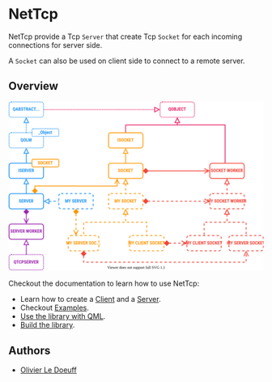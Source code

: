 # NetTcp

NetTcp provide a Tcp `Server` that create Tcp `Socket` for each incoming connections for server side.

A `Socket` can also be used on client side to connect to a remote server.

## Overview

<p align="center">
  <img src="./docs/ClassDiagram.svg"/>
</p>

Checkout the documentation to learn how to use NetTcp:

* Learn how to create a [Client](https://olivierldff.github.io/NetTcp/GettingStart.html#create-a-client) and a [Server](https://olivierldff.github.io/NetTcp/GettingStart.html#create-a-server).
* Checkout [Examples](https://olivierldff.github.io/NetTcp/GettingStart.html#examples).
* [Use the library with QML](https://olivierldff.github.io/NetTcp/QmlUsage.html).
* [Build the library](https://olivierldff.github.io/NetTcp/BuildAndRun.html).

## Authors

* [Olivier Le Doeuff](https://github.com/OlivierLDff)